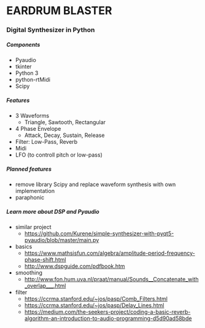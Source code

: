 # EARDRUM BLASTER
### Digital Synthesizer in Python

##### Components
- Pyaudio
- tkinter
- Python 3
- python-rtMidi
- Scipy

##### Features
- 3 Waveforms 
    - Triangle, Sawtooth, Rectangular
- 4 Phase Envelope 
    - Attack, Decay, Sustain, Release
- Filter: Low-Pass, Reverb
- Midi 
- LFO (to controll pitch or low-pass)

##### Planned features
- remove library Scipy and replace waveform synthesis with own implementation
- paraphonic

##### Learn more about DSP and Pyaudio

- similar project
    - https://github.com/Kurene/simple-synthesizer-with-pyqt5-pyaudio/blob/master/main.py
- basics
    - https://www.mathsisfun.com/algebra/amplitude-period-frequency-phase-shift.html
    - http://www.dspguide.com/pdfbook.htm
- smoothing
    - http://www.fon.hum.uva.nl/praat/manual/Sounds__Concatenate_with_overlap___.html
- filter
    - https://ccrma.stanford.edu/~jos/pasp/Comb_Filters.html
    - https://ccrma.stanford.edu/~jos/pasp/Delay_Lines.html
    - https://medium.com/the-seekers-project/coding-a-basic-reverb-algorithm-an-introduction-to-audio-programming-d5d90ad58bde

